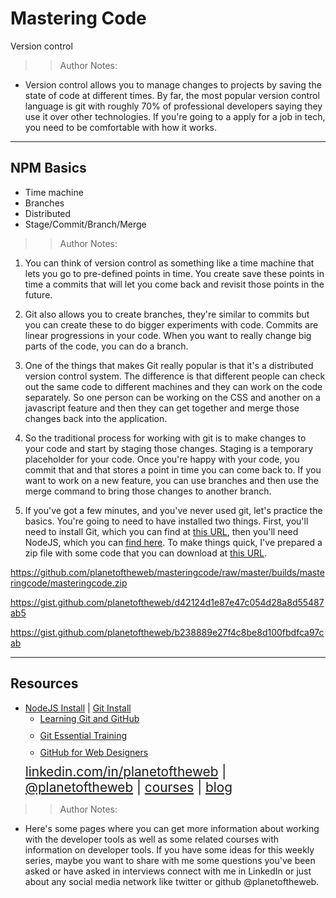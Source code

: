 <!-- .slide: data-state="title" -->

# Mastering Code
Version control

> >Author Notes:
- Version control allows you to manage changes to projects by saving the state of code at different times. By far, the most popular version control language is git with roughly 70% of professional developers saying they use it over other technologies. If you're going to a apply for a job in tech, you need to be comfortable with how it works.

---

## NPM Basics

<ul>
  <li class="fragment">Time machine</li>
  <li class="fragment">Branches</li>
  <li class="fragment">Distributed</li>
  <li class="fragment">Stage/Commit/Branch/Merge</li>
</ul>

> >Author Notes:

1. You can think of version control as something like a time machine that lets you go to pre-defined points in time. You create save these points in time a commits that will let you come back and revisit those points in the future.

1. Git also allows you to create branches, they're similar to commits but you can create these to do bigger experiments with code. Commits are linear progressions in your code. When you want to really change big parts of the code, you can do a branch.

1. One of the things that makes Git really popular is that it's a distributed version control system. The difference is that different people can check out the same code to different machines and they can work on the code separately. So one person can be working on the CSS and another on a javascript feature and then they can get together and merge those changes back into the application.

1. So the traditional process for working with git is to make changes to your code and start by staging those changes. Staging is a temporary placeholder for your code. Once you're happy with your code, you commit that and that stores a point in time you can come back to. If you want to work on a new feature, you can use branches and then use the merge command to bring those changes to another branch.

1. If you've got a few minutes, and you've never used git, let's practice the basics. You're going to need to have installed two things. First, you'll need to install Git, which you can find at [this URL](https://git-scm.com), then you'll need NodeJS, which you can [find here](https://nodejs.org/en). To make things quick, I've prepared a zip file with some code that you can download at [this URL]().

https://github.com/planetoftheweb/masteringcode/raw/master/builds/masteringcode/masteringcode.zip

https://gist.github.com/planetoftheweb/d42124d1e87e47c054d28a8d55487ab5

https://gist.github.com/planetoftheweb/b238889e27f4c8be8d100fbdfca97cab

---
## Resources
<ul>
  <li><a href="https://nodejs.org/en/">NodeJS Install</a> | <a href="https://git-scm.com/">Git Install</a></li>
  <li style="list-style: none;">
    <ul>
      <li style="margin-bottom: 10px"><a href="https://www.linkedin.com/learning/learning-git-and-github">Learning Git and GitHub</a></li>
      <li style="margin-bottom: 10px"><a href="https://www.linkedin.com/learning/git-essential-training">Git Essential Training</a></li>
      <li style="margin-bottom: 10px"><a href="https://www.linkedin.com/learning/github-for-web-designers">GitHub for Web Designers</a></li>
    </ul>
  <li style="list-style: none; font-size: 1.3rem;"><a href="hhttps://www.linkedin.com/in/planetoftheweb">linkedin.com/in/planetoftheweb</a> | <a href="https://www.twitter.com/planetoftheweb">@planetoftheweb</a> | <a href="https://www.linkedin.com/learning/instructors/ray-villalobos">courses</a> | <a href="https://raybo.org">blog</a></li>
</ul>

>> Author Notes:
- Here's some pages where you can get more information about working with the developer tools as well as some related courses with information on developer tools. If you have some ideas for this weekly series, maybe you want to share with me some questions you've been asked or have asked in interviews connect with me in LinkedIn or just about any social media network like twitter or github @planetoftheweb.
